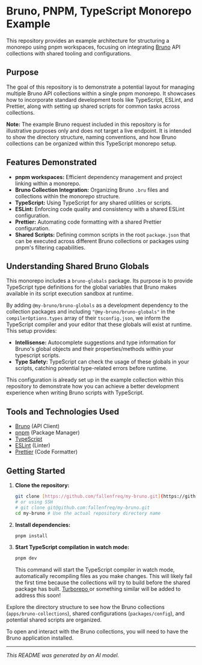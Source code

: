 # Bruno, PNPM, TypeScript Monorepo Example

This repository provides an example architecture for structuring a monorepo using pnpm workspaces, focusing on integrating [Bruno](https://github.com/usebruno/bruno) API collections with shared tooling and configurations.

## Purpose

The goal of this repository is to demonstrate a potential layout for managing multiple Bruno API collections within a single pnpm monorepo. It showcases how to incorporate standard development tools like TypeScript, ESLint, and Prettier, along with setting up shared scripts for common tasks across collections.

**Note:** The example Bruno request included in this repository is for illustrative purposes only and does not target a live endpoint. It is intended to show the directory structure, naming conventions, and how Bruno collections can be organized within this TypeScript monorepo setup.

## Features Demonstrated

- **pnpm workspaces:** Efficient dependency management and project linking within a monorepo.
- **Bruno Collection Integration:** Organizing Bruno `.bru` files and collections within the monorepo structure.
- **TypeScript:** Using TypeScript for any shared utilities or scripts.
- **ESLint:** Enforcing code quality and consistency with a shared ESLint configuration.
- **Prettier:** Automating code formatting with a shared Prettier configuration.
- **Shared Scripts:** Defining common scripts in the root `package.json` that can be executed across different Bruno collections or packages using pnpm's filtering capabilities.

## Understanding Shared Bruno Globals

This monorepo includes a `bruno-globals` package. Its purpose is to provide TypeScript type definitions for the global variables that Bruno makes available in its script execution sandbox at runtime.

By adding `@my-bruno/bruno-globals` as a development dependency to the collection packages and including `"@my-bruno/bruno-globals"` in the `compilerOptions.types` array of their `tsconfig.json`, we inform the TypeScript compiler and your editor that these globals will exist at runtime. This setup provides:

- **Intellisense:** Autocomplete suggestions and type information for Bruno's global objects and their properties/methods within your typescript scripts.
- **Type Safety:** TypeScript can check the usage of these globals in your scripts, catching potential type-related errors before runtime.

This configuration is already set up in the example collection within this repository to demonstrate how you can achieve a better development experience when writing Bruno scripts with TypeScript.

## Tools and Technologies Used

- [Bruno](https://www.usebruno.com/) (API Client)
- [pnpm](https://pnpm.io/) (Package Manager)
- [TypeScript](https://www.typescriptlang.org/)
- [ESLint](https://eslint.org/) (Linter)
- [Prettier](https://prettier.io/) (Code Formatter)

## Getting Started

1.  **Clone the repository:**

    ```bash
    git clone [https://github.com/fallenfreq/my-bruno.git](https://github.com/fallenfreq/my-bruno.git)
    # or using SSH
    # git clone git@github.com:fallenfreq/my-bruno.git
    cd my-bruno # Use the actual repository directory name
    ```

2.  **Install dependencies:**

    ```bash
    pnpm install
    ```

3.  **Start TypeScript compilation in watch mode:**

    ```bash
    pnpm dev
    ```

    This command will start the TypeScript compiler in watch mode, automatically recompiling files as you make changes. This will likely fail the first time because the collections will try to build before the shared package has built. [Turborepo ](https://turborepo.com/) or something similar will be added to address this soon!

Explore the directory structure to see how the Bruno collections (`apps/bruno-collections`), shared configurations (`packages/config`), and potential shared scripts are organized.

To open and interact with the Bruno collections, you will need to have the Bruno application installed.

---

_This README was generated by an AI model._
